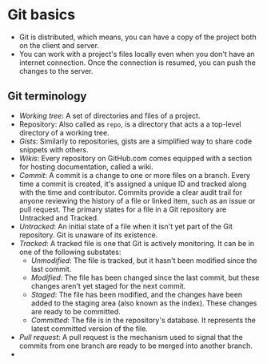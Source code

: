 # Git basics

* Git is distributed, which means, you can have a copy of the project both on the client and server.
* You can work with a project's files locally even when you don't have an internet connection. Once the connection is resumed, you can push the changes to the server.

## Git terminology

- _Working tree_: A set of directories and files of a project.
- Repository: Also called as `repo`, is a directory that acts a a top-level directory of a working tree. 
- _Gists_: Similarly to repositories, gists are a simplified way to share code snippets with others.
- _Wikis_: Every repository on GitHub.com comes equipped with a section for hosting documentation, called a wiki.
- _Commit_: A commit is a change to one or more files on a branch. Every time a commit is created, it's assigned a unique ID and tracked along with the time and contributor. Commits provide a clear audit trail for anyone reviewing the history of a file or linked item, such as an issue or pull request. The primary states for a file in a Git repository are Untracked and Tracked.
- _Untracked_: An initial state of a file when it isn't yet part of the Git repository. Git is unaware of its existence.
- _Tracked_: A tracked file is one that Git is actively monitoring. It can be in one of the following substates:
  - _Unmodified_: The file is tracked, but it hasn't been modified since the last commit.
  - _Modified_: The file has been changed since the last commit, but these changes aren't yet staged for the next commit.
  - _Staged_: The file has been modified, and the changes have been added to the staging area (also known as the index). These changes are ready to be committed.
  - _Committed_: The file is in the repository's database. It represents the latest committed version of the file.
- _Pull request_: A pull request is the mechanism used to signal that the commits from one branch are ready to be merged into another branch.
- 